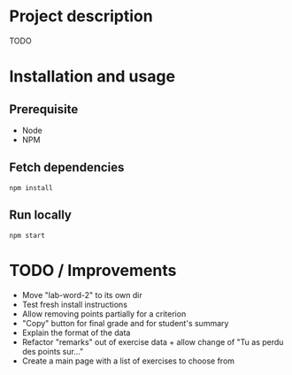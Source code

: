 # Project description

TODO

# Installation and usage

## Prerequisite
- Node
- NPM

## Fetch dependencies
`npm install`

## Run locally
`npm start`

# TODO / Improvements
- Move "lab-word-2" to its own dir
- Test fresh install instructions
- Allow removing points partially for a criterion
- "Copy" button for final grade and for student's summary
- Explain the format of the data
- Refactor "remarks" out of exercise data + allow change of "Tu as perdu des points sur..."
- Create a main page with a list of exercises to choose from

